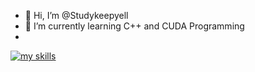 - 👋 Hi, I’m @Studykeepyell
- 🌱 I’m currently learning C++ and CUDA Programming
- 
[![my skills](https://skillicons.dev/icons?i=cpp,ts,react,pytorch,mongo,arch)](https://skillicons.dev)
<!---
Studykeepyell/Studykeepyell is a ✨ special ✨ repository because its `README.md` (this file) appears on your GitHub profile.
You can click the Preview link to take a look at your changes.
--->
